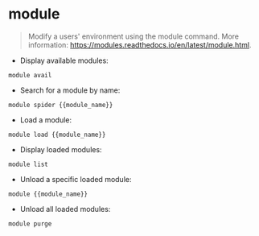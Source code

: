 # module

> Modify a users' environment using the module command.
> More information: <https://modules.readthedocs.io/en/latest/module.html>.

- Display available modules:

`module avail`

- Search for a module by name:

`module spider {{module_name}}`

- Load a module:

`module load {{module_name}}`

- Display loaded modules:

`module list`

- Unload a specific loaded module:

`module {{module_name}}`

- Unload all loaded modules:

`module purge`
